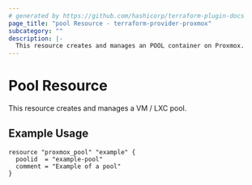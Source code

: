 ```yaml
---
# generated by https://github.com/hashicorp/terraform-plugin-docs
page_title: "pool Resource - terraform-provider-proxmox"
subcategory: ""
description: |-
  This resource creates and manages an POOL container on Proxmox.
---
```

# Pool Resource

This resource creates and manages a VM / LXC pool.

## Example Usage

```hcl
resource "proxmox_pool" "example" {
  poolid  = "example-pool" 
  comment = "Example of a pool"
}
```

